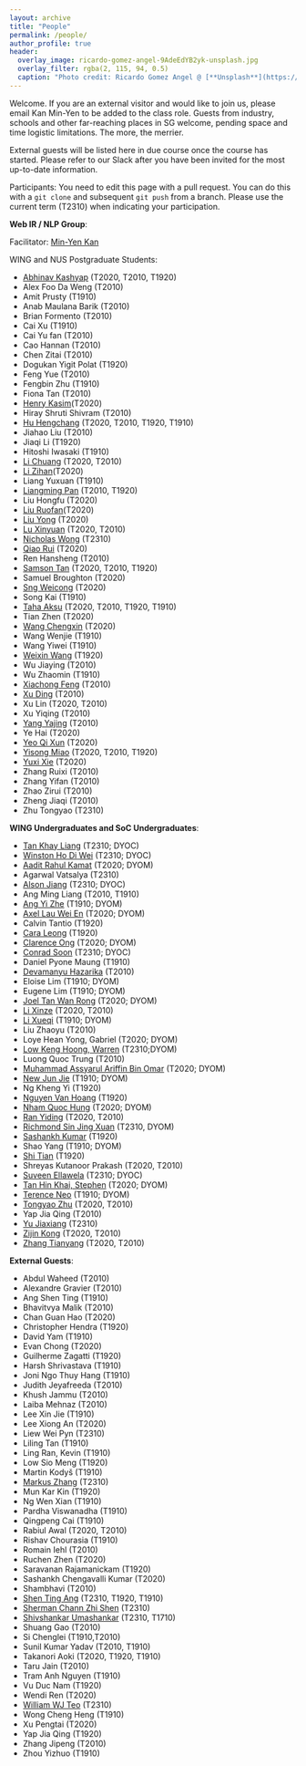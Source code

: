 ```yaml
---
layout: archive
title: "People"
permalink: /people/
author_profile: true
header:
  overlay_image: ricardo-gomez-angel-9AdeEdYB2yk-unsplash.jpg
  overlay_filter: rgba(2, 115, 94, 0.5)
  caption: "Photo credit: Ricardo Gomez Angel @ [**Unsplash**](https://unsplash.com/@rgaleriacom)"
---
```


Welcome. If you are an external visitor and would like to join us, please email Kan Min-Yen to be added to the class role. Guests from industry, schools and other far-reaching places in SG welcome, pending space and time logistic limitations. The more, the merrier.

External guests will be listed here in due course once the course has started. Please refer to our Slack after you have been invited for the most up-to-date information.

Participants: You need to edit this page with a pull request.  You can do this with a `git clone` and subsequent `git push` from a branch.  Please use the current term (T2310) when indicating your participation.

**Web IR / NLP Group**:

Facilitator: [Min-Yen Kan](http://www.comp.nus.edu.sg/~kanmy)

WING and NUS Postgraduate Students:
* [Abhinav Kashyap](https://abhinavkashyap.io/) (T2020, T2010, T1920)
* Alex Foo Da Weng (T2010)
* Amit Prusty (T1910)
* Anab Maulana Barik (T2010)
* Brian Formento (T2010)
* Cai Xu (T1910)
* Cai Yu fan (T2010)
* Cao Hannan (T2010)
* Chen Zitai (T2010)
* Dogukan Yigit Polat (T1920)
* Feng Yue (T2010)
* Fengbin Zhu (T1910)
* Fiona Tan (T2010)
* [Henry Kasim](https://www.linkedin.com/in/henrykasim/?originalSubdomain=sg)(T2020)
* Hiray Shruti Shivram (T2010)
* [Hu Hengchang](http://holdenhu.cn) (T2020, T2010, T1920, T1910)
* Jiahao Liu (T2010)
* Jiaqi Li (T1920)
* Hitoshi Iwasaki (T1910)
* [Li Chuang](https://www.linkedin.com/in/victorlinus/) (T2020, T2010)
* [Li Zihan](https://www.linkedin.com/in/zihan-li-nus/?originalSubdomain=sg)(T2020)
* Liang Yuxuan (T1910)
* [Liangming Pan](http://www.liangmingpan.com/) (T2010, T1920)
* Liu Hongfu (T2020)
* [Liu Ruofan](https://www.linkedin.com/in/ruofanliu/?originalSubdomain=sg)(T2020)
* [Liu Yong](https://www.linkedin.com/in/yong-liu-b1037513/?originalSubdomain=sg) (T2020)
* [Lu Xinyuan](https://github.com/XinyuanLu00) (T2020, T2010)
* [Nicholas Wong](https://nic-wong.carrd.co/) (T2310)
* [Qiao Rui](https://www.linkedin.com/in/rui-qiao/?originalSubdomain=sg) (T2020)
* Ren Hansheng (T2010)
* [Samson Tan](https://samsontmr.github.io/) (T2020, T2010, T1920)
* Samuel Broughton (T2020)
* [Sng Weicong](https://www.linkedin.com/in/weicong-sng-42456ba8/?originalSubdomain=sg) (T2020)
* Song Kai (T1910)
* [Taha Aksu](https://cuthalionn.github.io/) (T2020, T2010, T1920, T1910)
* Tian Zhen (T2020)
* [Wang Chengxin](https://www.linkedin.com/in/chengxin-wang-086304113/?originalSubdomain=sg) (T2020)
* Wang Wenjie (T1910)
* Wang Yiwei (T1910)
* [Weixin Wang](https://github.com/MottoX) (T1920)
* Wu Jiaying (T2010)
* Wu Zhaomin (T1910)
* [Xiachong Feng](http://xcfeng.net/) (T2010)
* [Xu Ding](https://sean-dingxu.github.io/) (T2010)
* Xu Lin (T2020, T2010)
* Xu Yiqing (T2010)
* [Yang Yajing](https://www.linkedin.com/in/yajing-yang-737629140/?originalSubdomain=sg) (T2010)
* Ye Hai (T2020)
* [Yeo Qi Xun](https://www.linkedin.com/in/yeo-qi-xun-8975a114b/?originalSubdomain=sg) (T2020)
* [Yisong Miao](https://yisong.me/) (T2020, T2010, T1920)
* [Yuxi Xie](https://www.linkedin.com/in/yuxi-xie-494265181/) (T2020)
* Zhang Ruixi (T2010)
* Zhang Yifan (T2010)
* Zhao Zirui (T2010)
* Zheng Jiaqi (T2010)
* Zhu Tongyao (T2310)

**WING Undergraduates and SoC Undergraduates**:
* [Tan Khay Liang](https://github.com/khayliang) (T2310; DYOC)
* [Winston Ho Di Wei](https://github.com/winstxnhdw) (T2310; DYOC)
* [Aadit Rahul Kamat](https://www.linkedin.com/in/aaditkamat/?originalSubdomain=sg) (T2020; DYOM)
* Agarwal Vatsalya (T2310)
* [Alson Jiang](www.linkedin.com/in/alson-jiang) (T2310; DYOC)
* Ang Ming Liang (T2010, T1910)
* [Ang Yi Zhe](https://sg.linkedin.com/in/ang-yizhe) (T1910; DYOM)
* [Axel Lau Wei En](https://www.linkedin.com/in/axel-lau/?originalSubdomain=sg) (T2020; DYOM)
* Calvin Tantio (T1920)
* [Cara Leong](https://craa.co/) (T1920)
* [Clarence Ong](https://www.linkedin.com/in/clarenceong97/?originalSubdomain=sg) (T2020; DYOM)
* [Conrad Soon](https://conradsoon.me) (T2310; DYOC)
* Daniel Pyone Maung (T1910)
* [Devamanyu Hazarika](https://devamanyu.com/) (T2010)
* Eloise Lim (T1910; DYOM)
* Eugene Lim (T1910; DYOM)
* [Joel Tan Wan Rong](https://www.linkedin.com/in/joeltanwr/?originalSubdomain=sg) (T2020; DYOM)
* [Li Xinze](https://github.com/lixinze777) (T2020, T2010)
* [Li Xueqi](https://www.linkedin.com/in/xueqi-li/?originalSubdomain=sg) (T1910; DYOM)
* Liu Zhaoyu (T2010)
* Loye Hean Yong, Gabriel (T2020; DYOM)
* [Low Keng Hoong, Warren](https://github.com/DESU-CLUB/cs6101.git) (T2310;DYOM)
* Luong Quoc Trung (T2010)
* [Muhammad Assyarul Ariffin Bin Omar](https://www.linkedin.com/in/muhd-assyarul-ariffin-bin-omar/?originalSubdomain=sg) (T2020; DYOM)
* [New Jun Jie](https://www.jetnew.io/) (T1910; DYOM)
* Ng Kheng Yi (T1920)
* [Nguyen Van Hoang](https://ngnvnhng.github.io/) (T1920)
* [Nham Quoc Hung](https://www.linkedin.com/in/quoc-hung-nham/?originalSubdomain=sg) (T2020; DYOM)
* [Ran Yiding](https://sg.linkedin.com/in/ran-yiding) (T2020, T2010)
* [Richmond Sin Jing Xuan](https://www.linkedin.com/in/richmondsin) (T2310, DYOM)
* [Sashankh Kumar](https://www.linkedin.com/in/sashankh-kumar/?originalSubdomain=sg) (T1920)
* Shao Yang (T1910; DYOM)
* [Shi Tian](https://www.linkedin.com/in/shi-tian/?originalSubdomain=sg) (T1920)
* Shreyas Kutanoor Prakash (T2020, T2010)
* [Suveen Ellawela](https://www.linkedin.com/in/suveen-ellawela/) (T2310; DYOC)
* [Tan Hin Khai, Stephen](https://www.linkedin.com/in/stephen-tan-hin-khai/?originalSubdomain=sg) (T2020; DYOM)
* [Terence Neo](https://www.linkedin.com/in/terencenyy/?originalSubdomain=sg) (T1910; DYOM)
* [Tongyao Zhu](https://sg.linkedin.com/in/tongyao-zhu) (T2020, T2010)
* Yap Jia Qing (T2010)
* [Yu Jiaxiang](https://litone01.github.io) (T2310)
* [Zijin Kong](https://www.linkedin.com/in/zijin-kong-108b48160/?originalSubdomain=sg) (T2020, T2010)
* [Zhang Tianyang](https://www.linkedin.com/in/zhang-tianyang/?originalSubdomain=sg) (T2020, T2010)

**External Guests**:
* Abdul Waheed (T2010)
* Alexandre Gravier (T2010)
* Ang Shen Ting (T1910)
* Bhavitvya Malik (T2010)
* Chan Guan Hao (T2020)
* Christopher Hendra (T1920)
* David Yam (T1910)
* Evan Chong (T2020)
* Guilherme Zagatti (T1920)
* Harsh Shrivastava (T1910)
* Joni Ngo Thuy Hang (T1910)
* Judith Jeyafreeda (T2010)
* Khush Jammu (T2010)
* Laiba Mehnaz (T2010)
* Lee Xin Jie (T1910)
* Lee Xiong An (T2020)
* Liew Wei Pyn (T2310)
* Liling Tan (T1910)
* Ling Ran, Kevin (T1910)
* Low Sio Meng (T1920)
* Martin Kodyš (T1910)
* [Markus Zhang](https://twitter.com/photon_mz) (T2310)
* Mun Kar Kin (T1920)
* Ng Wen Xian (T1910)
* Pardha Viswanadha (T1910) 
* Qingpeng Cai (T1910)
* Rabiul Awal (T2020, T2010)
* Rishav Chourasia (T1910)
* Romain Iehl (T2010)
* Ruchen Zhen (T2020)
* Saravanan Rajamanickam (T1920)
* Sashankh Chengavalli Kumar (T2020)
* Shambhavi (T2010)
* [Shen Ting Ang](https://linktr.ee/shenting) (T2310, T1920, T1910)
* [Sherman Chann Zhi Shen](https://github.com/152334H) (T2310)
* [Shivshankar Umashankar](https://www.linkedin.com/in/shivshankarumashankar) (T2310, T1710)
* Shuang Gao (T2010)
* Si Chenglei (T1910,T2010)
* Sunil Kumar Yadav (T2010, T1910)
* Takanori Aoki (T2020, T1920, T1910)
* Taru Jain (T2010)
* Tram Anh Nguyen (T1910)
* Vu Duc Nam (T1920)
* Wendi Ren (T2020)
* [William WJ Teo](https://www.william-teo.com) (T2310)
* Wong Cheng Heng (T1910)
* Xu Pengtai (T2020)
* Yap Jia Qing (T1920)
* Zhang Jipeng (T2010)
* Zhou Yizhuo (T1910)
